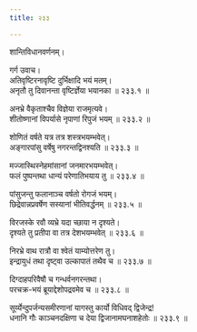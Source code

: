 ```yaml
---
title: २३३

---
```

शान्तिविधानवर्णनम्।  
  
गर्ग उवाच।  
अतिवृष्टिरनावृष्टि दुर्भिक्षादि भयं मतम्।  
अनृतौ तु दिवानन्ता वृष्टिर्ज्ञेया भयानका ॥ २३३.१ ॥  
  
अनभ्रे वैकृताश्चैव विज्ञेया राजमृत्यवे।  
शीतोष्णानां विपर्यासे नृपाणां रिपुजं भयम् ॥ २३३.२ ॥  
  
शोणितं वर्षते यत्र तत्र शस्त्रभयम्भवेत्।  
अङ्गारपांसु वर्षेषु नगरन्तद्विनश्यति ॥ २३३.३ ॥  
  
मज्जास्थिस्नेहमांसानां जनमारभयम्भवेत्।  
फलं पुष्पन्तथा धान्यं परेणातिभयाय तु ॥ २३३.४ ॥  
  
पांसुजन्तु फलानाञ्च वर्षतो रोगजं भयम्।  
छिद्रेवान्नप्रवर्षेण सस्यानां भीतिवर्द्धनम् ॥ २३३.५ ॥  
  
विरजस्के रवौ व्यभ्रे यदा च्छाया न दृश्यते।  
दृश्यते तु प्रतीपा वा तत्र देशभयम्भवेत् ॥ २३३.६ ॥  
  
निरभ्रे वाथ रात्रौ वा श्वेतं याम्योत्तरेण तु।  
इन्द्रायुधं तथा दृष्ट्वा उल्कापातं तथैव च ॥ २३३.७ ॥  
  
दिग्दाहपरिवैषौ च गन्धर्वनगरन्तथा।  
परचक्र-भयं ब्रूयाद्देशोपद्रवमेव च ॥ २३३.८ ॥  
  
सूर्य्येन्दुपर्जन्यसमीरणानां यागस्तु कार्यो विधिवद् द्विजेन्द्र!  
धनानि गौः काञ्चनदक्षिणा च देया द्विजानामघनाशहेतोः ॥ २३३.९ ॥